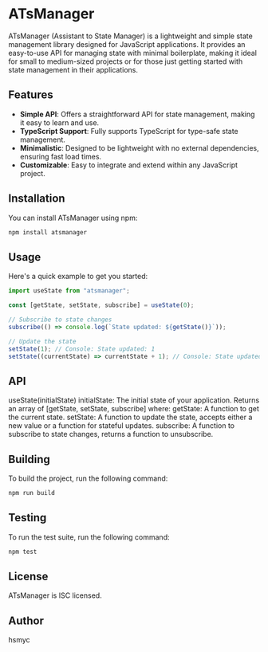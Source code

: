 # ATsManager

ATsManager (Assistant to State Manager) is a lightweight and simple state management library designed for JavaScript applications. It provides an easy-to-use API for managing state with minimal boilerplate, making it ideal for small to medium-sized projects or for those just getting started with state management in their applications.

## Features

- **Simple API**: Offers a straightforward API for state management, making it easy to learn and use.
- **TypeScript Support**: Fully supports TypeScript for type-safe state management.
- **Minimalistic**: Designed to be lightweight with no external dependencies, ensuring fast load times.
- **Customizable**: Easy to integrate and extend within any JavaScript project.

## Installation

You can install ATsManager using npm:

```bash
npm install atsmanager

```

## Usage

Here's a quick example to get you started:

```javascript
import useState from "atsmanager";

const [getState, setState, subscribe] = useState(0);

// Subscribe to state changes
subscribe(() => console.log(`State updated: ${getState()}`));

// Update the state
setState(1); // Console: State updated: 1
setState((currentState) => currentState + 1); // Console: State updated: 2
```

## API

useState(initialState)
initialState: The initial state of your application.
Returns an array of [getState, setState, subscribe] where:
getState: A function to get the current state.
setState: A function to update the state, accepts either a new value or a function for stateful updates.
subscribe: A function to subscribe to state changes, returns a function to unsubscribe.

## Building

To build the project, run the following command:

```bash
npm run build

```

## Testing

To run the test suite, run the following command:

```bash
npm test
```

## License

ATsManager is ISC licensed.

## Author

hsmyc
